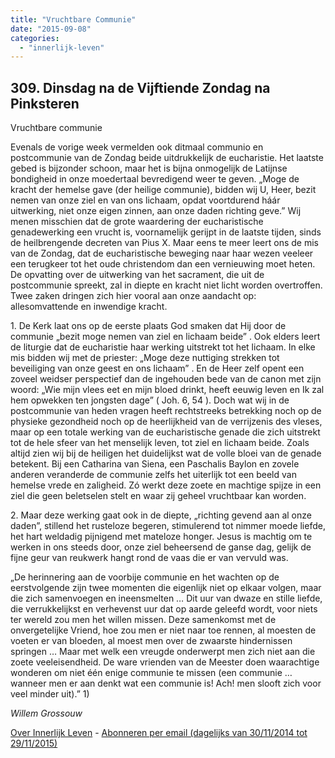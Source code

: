 ```yaml
---
title: "Vruchtbare Communie"
date: "2015-09-08"
categories: 
  - "innerlijk-leven"
---
```


## 309\. Dinsdag na de Vijftiende Zondag na Pinksteren

Vruchtbare communie

Evenals de vorige week vermelden ook ditmaal communio en postcommunie van de Zondag beide uitdrukkelijk de eucharistie. Het laatste gebed is bijzonder schoon, maar het is bijna onmogelijk de Latijnse bondigheid in onze moedertaal bevredigend weer te geven. „Moge de kracht der hemelse gave (der heilige communie), bidden wij U, Heer, bezit nemen van onze ziel en van ons lichaam, opdat voortdurend háár uitwerking, niet onze eigen zinnen, aan onze daden richting geve.” Wij menen misschien dat de grote waardering der eucharistische genadewerking een vrucht is, voornamelijk gerijpt in de laatste tijden, sinds de heilbrengende decreten van Pius X. Maar eens te meer leert ons de mis van de Zondag, dat de eucharistische beweging naar haar wezen veeleer een terugkeer tot het oude christendom dan een vernieuwing moet heten. De opvatting over de uitwerking van het sacrament, die uit de postcommunie spreekt, zal in diepte en kracht niet licht worden overtroffen. Twee zaken dringen zich hier vooral aan onze aandacht op: allesomvattende en inwendige kracht.

1\. De Kerk laat ons op de eerste plaats God smaken dat Hij door de communie „bezit moge nemen van ziel en lichaam beide” . Ook elders leert de liturgie dat de eucharistie haar werking uitstrekt tot het lichaam. In elke mis bidden wij met de priester: „Moge deze nuttiging strekken tot beveiliging van onze geest en ons lichaam” . En de Heer zelf opent een zoveel weidser perspectief dan de ingehouden bede van de canon met zijn woord: „Wie mijn vlees eet en mijn bloed drinkt, heeft eeuwig leven en Ik zal hem opwekken ten jongsten dage” ( Joh. 6, 54 ). Doch wat wij in de postcommunie van heden vragen heeft rechtstreeks betrekking noch op de physieke gezondheid noch op de heerlijkheid van de verrijzenis des vleses, maar op een totale werking van de eucharistische genade die zich uitstrekt tot de hele sfeer van het menselijk leven, tot ziel en lichaam beide. Zoals altijd zien wij bij de heiligen het duidelijkst wat de volle bloei van de genade betekent. Bij een Catharina van Siena, een Paschalis Baylon en zovele anderen veranderde de communie zelfs het uiterlijk tot een beeld van hemelse vrede en zaligheid. Zó werkt deze zoete en machtige spijze in een ziel die geen beletselen stelt en waar zij geheel vruchtbaar kan worden.

2\. Maar deze werking gaat ook in de diepte, „richting gevend aan al onze daden”, stillend het rusteloze begeren, stimulerend tot nimmer moede liefde, het hart weldadig pijnigend met mateloze honger. Jesus is machtig om te werken in ons steeds door, onze ziel beheersend de ganse dag, gelijk de fijne geur van reukwerk hangt rond de vaas die er van vervuld was.

„De herinnering aan de voorbije communie en het wachten op de eerstvolgende zijn twee momenten die eigenlijk niet op elkaar volgen, maar die zich samenvoegen en ineensmelten … Dit uur van dwaze en stille liefde, die verrukkelijkst en verhevenst uur dat op aarde geleefd wordt, voor niets ter wereld zou men het willen missen. Deze samenkomst met de onvergetelijke Vriend, hoe zou men er niet naar toe rennen, al moesten de voeten er van bloeden, al moest men over de zwaarste hindernissen springen … Maar met welk een vreugde onderwerpt men zich niet aan die zoete veeleisendheid. De ware vrienden van de Meester doen waarachtige wonderen om niet één enige communie te missen (een communie … wanneer men er aan denkt wat een communie is! Ach! men slooft zich voor veel minder uit).”   1)

_Willem Grossouw_

[Over Innerlijk Leven](/blog/een-jaar-lang-innerlijk-leven-op-geloven-leren/) - [Abonneren per email (dagelijks van 30/11/2014 tot 29/11/2015)](http://eepurl.com/9P3DT)
